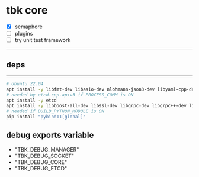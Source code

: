 # tbk core
* [x] semaphore
* [ ] plugins
* [ ] try unit test framework

---
## deps
---
```bash
# Ubuntu 22.04
apt install -y libfmt-dev libasio-dev nlohmann-json3-dev libyaml-cpp-dev protobuf-compiler
# needed by etcd-cpp-apiv3 if PROCESS_COMM is ON
apt install -y etcd
apt install -y libboost-all-dev libssl-dev libgrpc-dev libgrpc++-dev libprotobuf-dev protobuf-compiler-grpc libcpprest-dev
# needed if BUILD_PYTHON_MODULE is ON
pip install "pybind11[global]"
```

## debug exports variable
* "TBK_DEBUG_MANAGER"
* "TBK_DEBUG_SOCKET"
* "TBK_DEBUG_CORE"
* "TBK_DEBUG_ETCD"